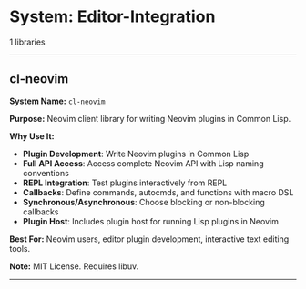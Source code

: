 # System: Editor-Integration

1 libraries

---

## cl-neovim

**System Name:** `cl-neovim`

**Purpose:** Neovim client library for writing Neovim plugins in Common Lisp.

**Why Use It:**
- **Plugin Development**: Write Neovim plugins in Common Lisp
- **Full API Access**: Access complete Neovim API with Lisp naming conventions
- **REPL Integration**: Test plugins interactively from REPL
- **Callbacks**: Define commands, autocmds, and functions with macro DSL
- **Synchronous/Asynchronous**: Choose blocking or non-blocking callbacks
- **Plugin Host**: Includes plugin host for running Lisp plugins in Neovim

**Best For:** Neovim users, editor plugin development, interactive text editing tools.

**Note:** MIT License. Requires libuv.

---



